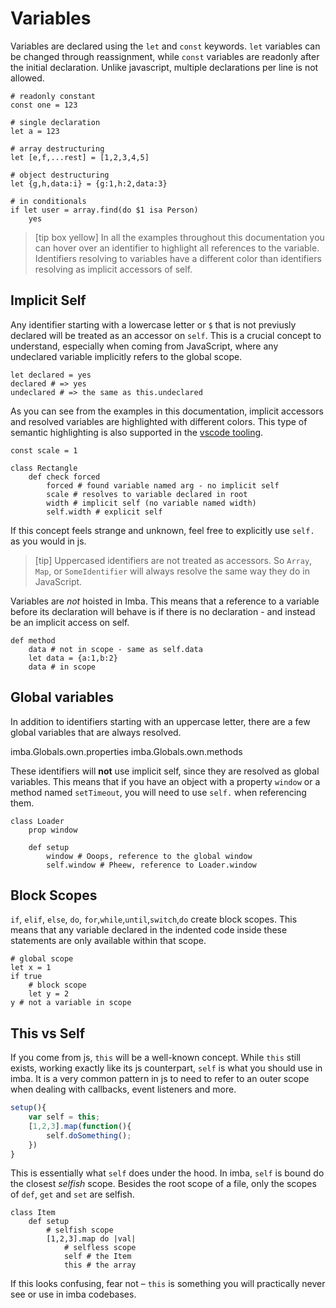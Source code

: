# Variables

Variables are declared using the `let` and `const` keywords. `let` variables can be changed through reassignment, while `const` variables are readonly after the initial declaration. Unlike javascript, multiple declarations per line is not allowed.

```imba
# readonly constant
const one = 123

# single declaration
let a = 123

# array destructuring
let [e,f,...rest] = [1,2,3,4,5]

# object destructuring
let {g,h,data:i} = {g:1,h:2,data:3}

# in conditionals
if let user = array.find(do $1 isa Person)
	yes
```

> [tip box yellow] In all the examples throughout this documentation you can hover over an identifier to highlight all references to the variable. Identifiers resolving to variables have a different color than identifiers resolving as implicit accessors of self.

## Implicit Self

Any identifier starting with a lowercase letter or `$` that is not previusly declared will be treated as an accessor on `self`. This is a crucial concept to understand, especially when coming from JavaScript, where any undeclared variable implicitly refers to the global scope.

```imba
let declared = yes
declared # => yes
undeclared # => the same as this.undeclared
```

As you can see from the examples in this documentation, implicit accessors and resolved variables are highlighted with different colors. This type of semantic highlighting is also supported in the [vscode tooling](https://marketplace.visualstudio.com/items?itemName=scrimba.vsimba).

```imba
const scale = 1

class Rectangle
    def check forced
        forced # found variable named arg - no implicit self
        scale # resolves to variable declared in root
        width # implicit self (no variable named width)
        self.width # explicit self
```

If this concept feels strange and unknown, feel free to explicitly use `self.` as you would in js.

> [tip] Uppercased identifiers are not treated as accessors. So `Array`, `Map`, or `SomeIdentifier` will always resolve the same way they do in JavaScript.

Variables are _not_ hoisted in Imba. This means that a reference to a variable before its declaration will behave is if there is no declaration - and instead be an implicit access on self.

```imba
def method
	data # not in scope - same as self.data
	let data = {a:1,b:2}
	data # in scope
```

## Global variables

In addition to identifiers starting with an uppercase letter, there are a few global variables that are always resolved.

<api-list>imba.Globals.own.properties</api-list>
<api-list>imba.Globals.own.methods</api-list>

These identifiers will **not** use implicit self, since they are resolved as global variables. This means that if you have an object with a property `window` or a method named `setTimeout`, you will need to use `self.` when referencing them.

```imba
class Loader
    prop window

    def setup
        window # Ooops, reference to the global window
        self.window # Pheew, reference to Loader.window
```

## Block Scopes

`if`, `elif`, `else`, `do`, `for`,`while`,`until`,`switch`,`do` create block scopes. This means that any variable declared in the indented code inside these statements are only available within that scope.

```imba
# global scope
let x = 1
if true
	# block scope
	let y = 2
y # not a variable in scope
```

## This vs Self

If you come from js, `this` will be a well-known concept. While `this` still exists, working exactly like its js counterpart, `self` is what you should use in imba. It is a very common pattern in js to need to refer to an outer scope when dealing with callbacks, event listeners and more.

```javascript
setup(){
	var self = this;
	[1,2,3].map(function(){
		self.doSomething();
	})
}
```

This is essentially what `self` does under the hood. In imba, `self` is bound do the closest _selfish_ scope. Besides the root scope of a file, only the scopes of `def`, `get` and `set` are selfish.

```imba
class Item
	def setup
		# selfish scope
		[1,2,3].map do |val|
			# selfless scope
			self # the Item
			this # the array
```

If this looks confusing, fear not – `this` is something you will practically never see or use in imba codebases.